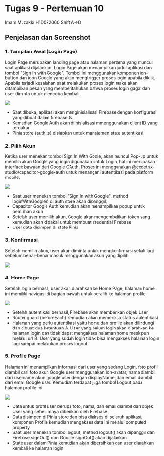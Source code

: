 # Tugas 9 - Pertemuan 10

Imam Muzakki
H1D022060
Shift A->D

## Penjelasan dan Screenshot

### 1. Tampilan Awal (Login Page)

Login Page merupakan landing page atau halaman pertama yang muncul saat aplikasi dijalankan, Login Page akan menampilkan judul aplikasi dan tombol "Sign In with Google". Tombol ini menggunakan komponen ion-button dan icon Google yang akan mengtrigger proses login apabila diklik.
Apabila terjadi kesalahan saat melakukan proses login maka akan ditampilkan pesan yang memberitahukan bahwa proses login gagal dan user diminta untuk mencoba kembali.

<img src="docs/login.png">

  - Saat dibuka, aplikasi akan menginisialisasi Firebase dengan konfigurasi yang dibuat dalam firebase.ts
  - Kemudian Google Auth akan diinisialisasi mmenggunakan client ID yang terdaftar
  - Pinia store (auth.ts) disiapkan untuk manajemen state autentikasi

### 2. Pilih Akun

Ketika user menekan tombol Sign In With Goole, akan muncul Pop-up untuk memilih akun Google yang ingin digunakan untuk Login, hal ini merupakan interface bawaan dari Google OAuth. Proses ini menggunakan @codetrix-studio/capacitor-google-auth untuk menangani autentikasi pada platform mobile.

<img src="docs/select.png">

  - Saat user menekan tombol "Sign In with Google", method loginWithGoogle() di auth store akan dipanggil,
  - Capacitor Google Auth kemudian akan menampilkan popup untuk pemilihan akun
  - Setelah user memilih akun, Google akan mengembalikan token yang kemudian akan dipakai untuk membuat credential Firebase
  - User data disimpen di state Pinia

### 3. Konfirmasi

Setelah memilih akun, user akan diminta untuk mengkonfirmasi sekali lagi sebelum benar-benar masuk menggunakan akun yang dipilih

<img src="docs/confirm.png">

### 4. Home Page

Setelah login berhasil, user akan diarahkan ke Home Page, halaman home ini memiliki navigasi di bagian bawah untuk beralih ke halaman profile

<img src="docs/home.png">

  - Setelah autentikasi berhasil, Firebase akan memberikan objek User
  - Router guard (beforeEach) kemudian akan memeriksa status autentikasi
  - Halaman yang perlu autentikasi yaitu home dan profile akan dilindungi dan dibuat dua ketentuan
      A. User yang belum login akan diarahkan ke halaman login dan tidak dapat mengakses halaman home meskipun melalui url
      B. User yang sudah login tidak bisa mengakses halaman login lagi sampai melakukan proses logout

### 5. Profile Page

Halaman ini menampilkan informasi dari user yang sedang Login, foto profil diambil dari foto akun Google user menggunakan ion-avatar, nama diambil dari username akun google user dengan displayName, dan email diambil dari email Google user. Kemudian terdapat juga tombol Logout pada halaman profile ini.

<img src="docs/profile.png">

  - Data untuk profil user berupa foto, nama, dan email diambil dari objek User yang sebelumnya diberikan oleh Firebase
  - Data disimpen di Pinia store dan bisa diakses di seluruh aplikasi, komponen Profile kemudian mengakses data ini melalui computed property
  - Saat user menekan tombol logout, method logout() akan dipanggil dan Firebase signOut() dan Google signOut() akan dijalankan
  - State user dalam Pinia kemudian akan dibersihkan dan user diarahkan kembali ke halaman login